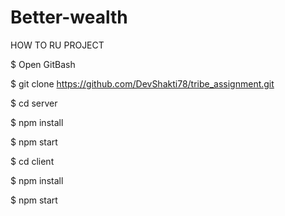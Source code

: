 # Better-wealth

HOW TO RU PROJECT

$ Open GitBash

$ git clone https://github.com/DevShakti78/tribe_assignment.git

$ cd server

$ npm install

$ npm start

$ cd client

$ npm install

$ npm start
